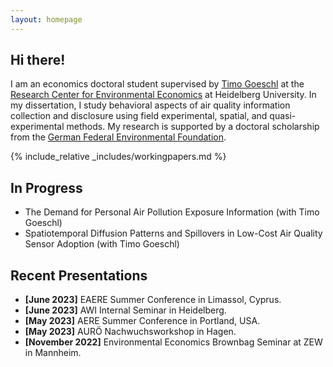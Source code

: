 ```yaml
---
layout: homepage
---
```


## Hi there!

I am an economics doctoral student supervised by [Timo Goeschl](https://www.awi.uni-heidelberg.de/en/node/270) at the [Research Center for Environmental Economics](https://www.awi.uni-heidelberg.de/en/research/environmental-economics) at Heidelberg University. In my dissertation, I study behavioral aspects of air quality information collection and disclosure using field experimental, spatial, and quasi-experimental methods. My research is supported by a doctoral scholarship from the [German Federal Environmental Foundation](https://www.dbu.de/en/). 

{% include_relative _includes/workingpapers.md %}

## In Progress

- The Demand for Personal Air Pollution Exposure Information (with Timo Goeschl)
- Spatiotemporal Diffusion Patterns and Spillovers in Low-Cost Air Quality Sensor Adoption (with Timo Goeschl)

## Recent Presentations

- **[June 2023]** EAERE Summer Conference in Limassol, Cyprus.
- **[June 2023]** AWI Internal Seminar in Heidelberg. 
- **[May 2023]** AERE Summer Conference in Portland, USA.
- **[May 2023]** AURÖ Nachwuchsworkshop in Hagen.
- **[November 2022]** Environmental Economics Brownbag Seminar at ZEW in Mannheim. 